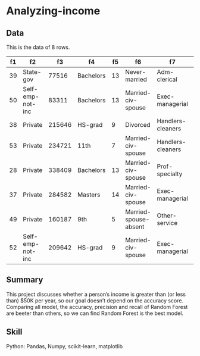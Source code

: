 # Analyzing-income

## Data

This is the data of 8 rows.

|f1|f2|f3|f4|f5|f6|f7|f8|f9|f10|f11|f12|f13|f14|label|
| --- | --- | --- | --- | --- | --- | --- | --- | --- | --- | --- | --- | --- | --- | --- |
|39|State-gov|77516|Bachelors|13|Never-married|Adm-clerical|Not-in-family|White|Male|2174|0|40|United-States|<=50K|
|50|Self-emp-not-inc|83311|Bachelors|13|Married-civ-spouse|Exec-managerial|Husband|White|Male|0|0|13|United-States|<=50K|
|38|Private|215646|HS-grad|9|Divorced|Handlers-cleaners|Not-in-family|White|Male|0|0|40|United-States|<=50K|
|53|Private|234721|11th|7|Married-civ-spouse|Handlers-cleaners|Husband|Black|Male|0|0|40|United-States|<=50K|
|28|Private|338409|Bachelors|13|Married-civ-spouse|Prof-specialty|Wife|Black|Female|0|0|40|Cuba|<=50K|
|37|Private|284582|Masters|14|Married-civ-spouse|Exec-managerial|Wife|White|Female|0|0|40|United-States|<=50K|
|49|Private|160187|9th|5|Married-spouse-absent|Other-service|Not-in-family|Black|Female|0|0|16|Jamaica|<=50K|
|52|Self-emp-not-inc|209642|HS-grad|9|Married-civ-spouse|Exec-managerial|Husband|White|Male|0|0|45|United-States|>50K|

## Summary
This project discusses whether a person’s income is greater than (or less than) $50K per year, so our goal doesn’t depend on the accuracy score. Comparing all model, the accuracy, precision and recall of Random Forest are beeter than others, so we can find Random Forest is the best model.


## Skill
Python: Pandas, Numpy, scikit-learn, matplotlib

